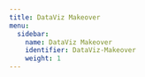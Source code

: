 ```yaml
---
title: DataViz Makeover
menu:
  sidebar:
    name: DataViz Makeover
    identifier: DataViz-Makeover
    weight: 1
---
```


